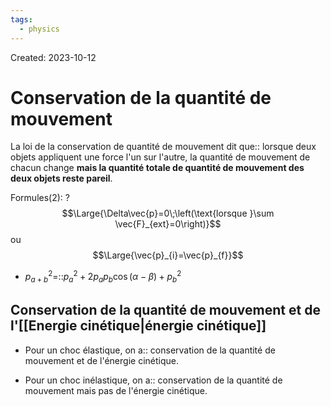 ```yaml
---
tags:
  - physics
---
```

Created: 2023-10-12

# Conservation de la quantité de mouvement
La loi de la conservation de quantité de mouvement dit que:: lorsque deux objets appliquent une force l'un sur l'autre, la quantité de mouvement de chacun change **mais la quantité totale de quantité de mouvement des deux objets reste pareil**.
<!--SR:!2023-11-30,2,180-->

Formules(2):
?
$$\Large{\Delta\vec{p}=0\;\left(\text{lorsque }\sum \vec{F}_{ext}=0\right)}$$
ou
$$\Large{\vec{p}_{i}=\vec{p}_{f}}$$
<!--SR:!2023-12-18,26,210-->

- $p_{a+b}^{2}$=::$p_{a}^{2}+2p_{a}p_{b}\cos(\alpha-\beta)+p_{b}^{2}$
<!--SR:!2023-12-10,19,222-->

## Conservation de la quantité de mouvement et de l'[[Energie cinétique|énergie cinétique]]
- Pour un choc élastique, on a:: conservation de la quantité de mouvement et de l'énergie cinétique.
<!--SR:!2023-12-13,31,230-->
- Pour un choc inélastique, on a:: conservation de la quantité de mouvement mais pas de l'énergie cinétique.
<!--SR:!2023-12-20,37,230-->

